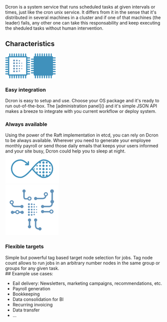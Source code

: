 <div class="jumbotron intro">
Dcron is a system service that runs scheduled tasks at given intervals or times, just like the cron unix service. It differs from it in the sense that it's distributed in several machines in a cluster and if one of that machines (the leader) fails, any other one can take this responsability and keep executing the sheduled tasks without human intervention.
</div>

## Characteristics

<div id="easy-integration" class="row vertical-align">
  <img src="img/integration.png" class="col-md-3"/>
  <div class="col-md-10">
    <h3>Easy integration</h3>
    Dcron is easy to setup and use. Choose your OS package and it's ready to run out-of-the-box. The [administration panel]() and it's simple JSON API makes a breeze to integrate with you current workflow or deploy system.
  </div>
</div>

<div id="always-available" class="row vertical-align">
  <div class="col-md-10">
    <h3>Always available</h3>
    Using the power of the Raft implementation in etcd, you can rely on Dcron to be always available. Wherever you need to generate your employee monthly payroll or send those daily emails that keeps your users informed and your site busy, Dcron could help you to sleep at night.
  </div>
  <img src="img/available.png" class="col-md-3"/>
</div>

<div id="flexible-targets" class="row vertical-align">
  <img src="img/targets.png" class="col-md-3"/>
  <div class="col-md-10">
    <h3>Flexible targets</h3>
    Simple but powerful tag based target node selection for jobs. Tag node count allows to run jobs in an arbitrary number nodes in the same group or groups for any given task.
  </div>
</div>
## Example use cases:

* Eail delivery: Newsletters, marketing campaigns, recommendations, etc.
* Payroll generation
* Bookkeeping
* Data consolidation for BI
* Recurring invoicing
* Data transfer
* ...
